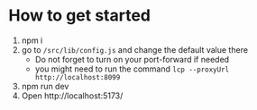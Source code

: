 # How to get started
1. npm i 
2. go to `/src/lib/config.js` and change the default value there
    * Do not forget to turn on your port-forward if needed
    * you might need to run the command `lcp --proxyUrl http://localhost:8099`
3. npm run dev
4. Open http://localhost:5173/
    